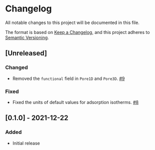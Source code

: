 # Changelog
All notable changes to this project will be documented in this file.

The format is based on [Keep a Changelog](https://keepachangelog.com/en/1.0.0/),
and this project adheres to [Semantic Versioning](https://semver.org/spec/v2.0.0.html).

## [Unreleased]
### Changed
-  Removed the `functional` field in `Pore1D` and `Pore3D`. [#9](https://github.com/feos-org/feos-core/pull/9) 

### Fixed
- Fixed the units of default values for adsorption isotherms. [#8](https://github.com/feos-org/feos-core/pull/8)

## [0.1.0] - 2021-12-22
### Added
- Initial release
